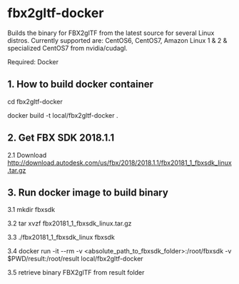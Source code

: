 # fbx2gltf-docker

Builds the binary for FBX2glTF from the latest source for several Linux distros. 
Currently supported are: CentOS6, CentOS7, Amazon Linux 1 & 2 & specialized CentOS7 from nvidia/cudagl.

Required: Docker


## 1. How to build docker container

cd fbx2gltf-docker

docker build -t local/fbx2gltf-docker .

## 2. Get FBX SDK 2018.1.1

2.1 Download http://download.autodesk.com/us/fbx/2018/2018.1.1/fbx20181_1_fbxsdk_linux.tar.gz


## 3. Run docker image to build binary

3.1 mkdir fbxsdk

3.2 tar xvzf fbx20181_1_fbxsdk_linux.tar.gz

3.3 ./fbx20181_1_fbxsdk_linux fbxsdk

3.4 docker run -it --rm -v <absolute_path_to_fbxsdk_folder>:/root/fbxsdk -v $PWD/result:/root/result local/fbx2gltf-docker

3.5 retrieve binary FBX2glTF from result folder
 

